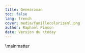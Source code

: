 ```yaml
---
title: Genearoman
toc: false
lang: french
cover: media/famillecolorizeml.png
author: Raphaël Pinson
date: Version du \today
---
```


\mainmatter
